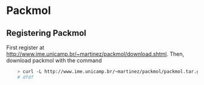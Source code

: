 # Packmol

## Registering Packmol 

First register at <packmol> <http://www.ime.unicamp.br/~martinez/packmol/download.shtml>.
Then, download packmol with the command

```bash
    > curl -L http://www.ime.unicamp.br/~martinez/packmol/packmol.tar.gz > packmol.tar.gz.`
    # dfdf
```


